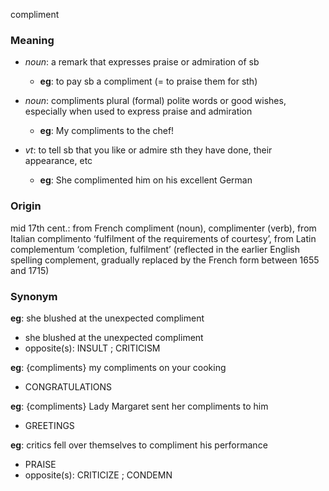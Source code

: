 compliment
### Meaning
+ _noun_: a remark that expresses praise or admiration of sb
	+ __eg__: to pay sb a compliment (= to praise them for sth)
+ _noun_: compliments plural (formal) polite words or good wishes, especially when used to express praise and admiration
	+ __eg__: My compliments to the chef!

+ _vt_: to tell sb that you like or admire sth they have done, their appearance, etc
	+ __eg__: She complimented him on his excellent German

### Origin

mid 17th cent.: from French compliment (noun), complimenter (verb), from Italian complimento ‘fulfilment of the requirements of courtesy’, from Latin complementum ‘completion, fulfilment’ (reflected in the earlier English spelling complement, gradually replaced by the French form between 1655 and 1715)

### Synonym

__eg__: she blushed at the unexpected compliment

+ she blushed at the unexpected compliment
+ opposite(s): INSULT ; CRITICISM

__eg__: {compliments} my compliments on your cooking

+ CONGRATULATIONS

__eg__: {compliments} Lady Margaret sent her compliments to him

+ GREETINGS

__eg__: critics fell over themselves to compliment his performance

+ PRAISE
+ opposite(s): CRITICIZE ; CONDEMN


